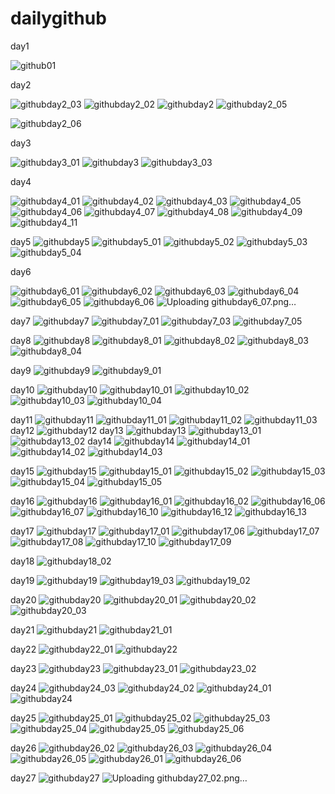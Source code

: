 # dailygithub

day1 

![github01](https://user-images.githubusercontent.com/50454382/118139032-eef77200-b441-11eb-932b-27f345d7850d.png)

day2

![githubday2_03](https://user-images.githubusercontent.com/50454382/118265562-51a94600-b4f4-11eb-81c5-59eca126416f.png)
![githubday2_02](https://user-images.githubusercontent.com/50454382/118265567-53730980-b4f4-11eb-8dd5-89669f66221a.png)
![githubday2](https://user-images.githubusercontent.com/50454382/118265572-540ba000-b4f4-11eb-912b-3852efbdfa0d.png)
![githubday2_05](https://user-images.githubusercontent.com/50454382/118265732-8e753d00-b4f4-11eb-8501-08a9e7e29df4.png)

![githubday2_06](https://user-images.githubusercontent.com/50454382/118365585-4d565900-b5d8-11eb-99fb-cb8e51b59043.png)


day3

![githubday3_01](https://user-images.githubusercontent.com/50454382/118365590-521b0d00-b5d8-11eb-8492-4360e12400df.png)
![githubday3](https://user-images.githubusercontent.com/50454382/118365593-56dfc100-b5d8-11eb-8cec-9cefcc86cbb7.png)
![githubday3_03](https://user-images.githubusercontent.com/50454382/118365574-46c7e180-b5d8-11eb-83f2-8c09f9f15208.png)

day4

![githubday4_01](https://user-images.githubusercontent.com/50454382/118396371-425c0100-b68a-11eb-8940-72ab6dc1a91e.png)
![githubday4_02](https://user-images.githubusercontent.com/50454382/118396373-45ef8800-b68a-11eb-804c-411ee8460beb.png)
![githubday4_03](https://user-images.githubusercontent.com/50454382/118396375-47b94b80-b68a-11eb-97ea-44f9764d651d.png)
![githubday4_05](https://user-images.githubusercontent.com/50454382/118396380-4be56900-b68a-11eb-94db-53e000c6be88.png)
![githubday4_06](https://user-images.githubusercontent.com/50454382/118396381-4d169600-b68a-11eb-8ab1-fa2e16a2e171.png)
![githubday4_07](https://user-images.githubusercontent.com/50454382/118396383-4e47c300-b68a-11eb-8e4e-8851d7a014d8.png)
![githubday4_08](https://user-images.githubusercontent.com/50454382/118396385-50aa1d00-b68a-11eb-8001-4988e03f74c4.png)
![githubday4_09](https://user-images.githubusercontent.com/50454382/118396386-5142b380-b68a-11eb-8ac0-d77e2e2f0b96.png)
![githubday4_11](https://user-images.githubusercontent.com/50454382/118397319-5d307480-b68e-11eb-814f-b52287995705.png)

day5
![githubday5](https://user-images.githubusercontent.com/50454382/118500307-a5b96200-b762-11eb-9c6e-f31a2f162c0c.png)
![githubday5_01](https://user-images.githubusercontent.com/50454382/118500340-abaf4300-b762-11eb-8a20-11de72d9de59.png)
![githubday5_02](https://user-images.githubusercontent.com/50454382/118500358-af42ca00-b762-11eb-971f-9c05ae81e4f2.png)
![githubday5_03](https://user-images.githubusercontent.com/50454382/118500368-b073f700-b762-11eb-9e96-fdcbf24b65e6.png)
![githubday5_04](https://user-images.githubusercontent.com/50454382/118500380-b36ee780-b762-11eb-8e84-45c15631cd63.png)

day6

![githubday6_01](https://user-images.githubusercontent.com/50454382/118675100-4d9f6000-b835-11eb-8896-2fe23c22eef2.png)
![githubday6_02](https://user-images.githubusercontent.com/50454382/118675114-5001ba00-b835-11eb-9671-8f114675d513.png)
![githubday6_03](https://user-images.githubusercontent.com/50454382/118675123-51cb7d80-b835-11eb-9fad-6c669d0ea2cc.png)
![githubday6_04](https://user-images.githubusercontent.com/50454382/118675133-52641400-b835-11eb-8fd8-1d6e503aa8d7.png)
![githubday6_05](https://user-images.githubusercontent.com/50454382/118675139-53954100-b835-11eb-92f1-320e317d119b.png)
![githubday6_06](https://user-images.githubusercontent.com/50454382/118675153-555f0480-b835-11eb-8285-94fdc3576e3e.png)
![Uploading githubday6_07.png…]()

day7
![githubday7](https://user-images.githubusercontent.com/50454382/118832186-5fe3d180-b8fb-11eb-96cb-8f7108a11673.png)
![githubday7_01](https://user-images.githubusercontent.com/50454382/118832201-62dec200-b8fb-11eb-9223-bd5cc777d2b4.png)
![githubday7_03](https://user-images.githubusercontent.com/50454382/118843626-3334b780-b905-11eb-894e-c6188d300a7f.png)
![githubday7_05](https://user-images.githubusercontent.com/50454382/118844304-d1288200-b905-11eb-8c2c-90ac0af1b217.png)

day8
![githubday8](https://user-images.githubusercontent.com/50454382/118990068-8702d780-b9bd-11eb-9ea4-a72fa835cda9.png)
![githubday8_01](https://user-images.githubusercontent.com/50454382/118990078-89653180-b9bd-11eb-93f8-f8dd2d6783fe.png)
![githubday8_02](https://user-images.githubusercontent.com/50454382/118990083-8b2ef500-b9bd-11eb-8cb5-2bc06c02b85f.png)
![githubday8_03](https://user-images.githubusercontent.com/50454382/118990105-8ec27c00-b9bd-11eb-8eac-51ce193da705.png)
![githubday8_04](https://user-images.githubusercontent.com/50454382/118990113-8ff3a900-b9bd-11eb-8e8b-feb3d51b241e.png)

day9
![githubday9](https://user-images.githubusercontent.com/50454382/119145701-de1faf80-ba84-11eb-8d42-df196acfd0f7.png)
![githubday9_01](https://user-images.githubusercontent.com/50454382/119145766-e841ae00-ba84-11eb-8f5e-bea8e90f84fe.png)

day10
![githubday10](https://user-images.githubusercontent.com/50454382/119226453-2225b980-bb44-11eb-8ae9-197eff6e52c1.png)
![githubday10_01](https://user-images.githubusercontent.com/50454382/119226454-2356e680-bb44-11eb-923c-e79ca228438c.png)
![githubday10_02](https://user-images.githubusercontent.com/50454382/119226455-2356e680-bb44-11eb-806a-e7f67c9d4dc0.png)
![githubday10_03](https://user-images.githubusercontent.com/50454382/119226456-23ef7d00-bb44-11eb-8863-b189f440bd14.png)
![githubday10_04](https://user-images.githubusercontent.com/50454382/119226458-2520aa00-bb44-11eb-9be4-f9127b4a9d8e.png)

day11
![githubday11](https://user-images.githubusercontent.com/50454382/119244574-f68ae980-bbac-11eb-8f3d-dada983823e5.png)
![githubday11_01](https://user-images.githubusercontent.com/50454382/119244577-f985da00-bbac-11eb-95c2-8b2454c8e428.png)
![githubday11_02](https://user-images.githubusercontent.com/50454382/119244578-fa1e7080-bbac-11eb-8b11-8f3e771831b2.png)
![githubday11_03](https://user-images.githubusercontent.com/50454382/119244579-fab70700-bbac-11eb-84d5-99adb5a14150.png)
day12
![githubday12](https://user-images.githubusercontent.com/50454382/119952716-45cf8080-bfd8-11eb-86a8-2854b6d28fb6.png)
day13
![githubday13](https://user-images.githubusercontent.com/50454382/119952771-4ec05200-bfd8-11eb-93f6-b2acb5a2f22f.png)
![githubday13_01](https://user-images.githubusercontent.com/50454382/119952776-4ff17f00-bfd8-11eb-8f5f-cd7bb8890be3.png)
![githubday13_02](https://user-images.githubusercontent.com/50454382/119952782-51bb4280-bfd8-11eb-9616-8867f1e64944.png)
day14
![githubday14](https://user-images.githubusercontent.com/50454382/119954695-39e4be00-bfda-11eb-89d8-c6d3d9e3e787.png)
![githubday14_01](https://user-images.githubusercontent.com/50454382/119954703-3bae8180-bfda-11eb-9154-5ff959d2d575.png)
![githubday14_02](https://user-images.githubusercontent.com/50454382/119954725-41a46280-bfda-11eb-827d-0180d0ccd8a9.png)
![githubday14_03](https://user-images.githubusercontent.com/50454382/119954733-436e2600-bfda-11eb-9212-0beaadc6d906.png)

day15
![githubday15](https://user-images.githubusercontent.com/50454382/120070522-f23b6080-c0c5-11eb-91da-68af028d0a5e.png)
![githubday15_01](https://user-images.githubusercontent.com/50454382/120070528-f7001480-c0c5-11eb-8b06-0283cf84e18e.png)
![githubday15_02](https://user-images.githubusercontent.com/50454382/120070529-f8314180-c0c5-11eb-8ea4-7547bbc9a1f5.png)
![githubday15_03](https://user-images.githubusercontent.com/50454382/120070533-f9626e80-c0c5-11eb-9bd9-0af36f87772b.png)
![githubday15_04](https://user-images.githubusercontent.com/50454382/120070534-fa939b80-c0c5-11eb-9c0c-db40d6413dbd.png)
![githubday15_05](https://user-images.githubusercontent.com/50454382/120070536-fcf5f580-c0c5-11eb-994c-3d02905911b6.png)

day16
![githubday16](https://user-images.githubusercontent.com/50454382/120104879-a3f39380-c191-11eb-8ff9-4f762e4b8a22.png)
![githubday16_01](https://user-images.githubusercontent.com/50454382/120104886-a950de00-c191-11eb-9008-090af6c2154d.png)
![githubday16_02](https://user-images.githubusercontent.com/50454382/120104891-aa820b00-c191-11eb-813e-bc56918fecb9.png)
![githubday16_06](https://user-images.githubusercontent.com/50454382/120104894-ac4bce80-c191-11eb-82d3-0f84b77d3e8c.png)
![githubday16_07](https://user-images.githubusercontent.com/50454382/120104898-aeae2880-c191-11eb-8581-8cc81cc8366b.png)
![githubday16_10](https://user-images.githubusercontent.com/50454382/120104902-b1108280-c191-11eb-8821-8f656d1c0780.png)
![githubday16_12](https://user-images.githubusercontent.com/50454382/120104904-b372dc80-c191-11eb-8549-301a96bac108.png)
![githubday16_13](https://user-images.githubusercontent.com/50454382/120104905-b40b7300-c191-11eb-999a-a5db721e87fb.png)

day17
![githubday17](https://user-images.githubusercontent.com/50454382/120208443-6f064000-c268-11eb-8055-0e4cde9aeaa1.png)
![githubday17_01](https://user-images.githubusercontent.com/50454382/120208452-73caf400-c268-11eb-8baf-d81bc5b60730.png)
![githubday17_06](https://user-images.githubusercontent.com/50454382/120208469-7a596b80-c268-11eb-9292-028455ae6e4c.png)
![githubday17_07](https://user-images.githubusercontent.com/50454382/120208476-7cbbc580-c268-11eb-83f3-3833dfbacd7d.png)
![githubday17_08](https://user-images.githubusercontent.com/50454382/120208486-7f1e1f80-c268-11eb-99c7-1ebb048f166d.png)
![githubday17_10](https://user-images.githubusercontent.com/50454382/120208504-83e2d380-c268-11eb-8782-2f46a65d2ffe.png)
![githubday17_09](https://user-images.githubusercontent.com/50454382/120208508-85140080-c268-11eb-90da-e66f8aa93218.png)

day18
![githubday18_02](https://user-images.githubusercontent.com/50454382/120341346-c58b8100-c331-11eb-866d-c705c0c65fe1.png)

day19
![githubday19](https://user-images.githubusercontent.com/50454382/120502284-406d9e00-c3fd-11eb-9c43-e63c89278b03.png)
![githubday19_03](https://user-images.githubusercontent.com/50454382/120502299-4499bb80-c3fd-11eb-8ed6-172eefe9107c.png)
![githubday19_02](https://user-images.githubusercontent.com/50454382/120502303-45325200-c3fd-11eb-83b9-d20fa6246ac8.png)

day20
![githubday20](https://user-images.githubusercontent.com/50454382/120895857-d9005a00-c659-11eb-8826-c03aff0c64d9.png)
![githubday20_01](https://user-images.githubusercontent.com/50454382/120895861-db62b400-c659-11eb-8241-8ba862e74325.png)
![githubday20_02](https://user-images.githubusercontent.com/50454382/120895863-ddc50e00-c659-11eb-8ca2-4fdeb86061e2.png)
![githubday20_03](https://user-images.githubusercontent.com/50454382/120895864-ddc50e00-c659-11eb-8acd-7b21549d780d.png)

day21
![githubday21](https://user-images.githubusercontent.com/50454382/120895873-e7e70c80-c659-11eb-9b88-4b597c77446b.png)
![githubday21_01](https://user-images.githubusercontent.com/50454382/120895876-e9b0d000-c659-11eb-8409-e3a75701a8f2.png)

day22
![githubday22_01](https://user-images.githubusercontent.com/50454382/120895879-f2090b00-c659-11eb-9b4c-09fdb846f7fb.png)
![githubday22](https://user-images.githubusercontent.com/50454382/120895881-f33a3800-c659-11eb-84d3-2b9f5920521e.png)

day23
![githubday23](https://user-images.githubusercontent.com/50454382/120929217-28f72380-c723-11eb-9fde-716b2bb625a2.png)
![githubday23_01](https://user-images.githubusercontent.com/50454382/120929219-2a285080-c723-11eb-9700-2ea1ed4fa224.png)
![githubday23_02](https://user-images.githubusercontent.com/50454382/120929223-2ac0e700-c723-11eb-9941-da87e367285d.png)

day24
![githubday24_03](https://user-images.githubusercontent.com/50454382/121031330-35dc4b80-c7e5-11eb-93ab-f0a7bfb9f9dd.png)
![githubday24_02](https://user-images.githubusercontent.com/50454382/121031335-370d7880-c7e5-11eb-8938-573f6f202523.png)
![githubday24_01](https://user-images.githubusercontent.com/50454382/121031336-370d7880-c7e5-11eb-8514-decafc18a877.png)
![githubday24](https://user-images.githubusercontent.com/50454382/121031339-37a60f00-c7e5-11eb-8933-36e029dd4009.png)

day25
![githubday25_01](https://user-images.githubusercontent.com/50454382/121204923-368ee380-c8b2-11eb-9ec4-614281362ea2.png)
![githubday25_02](https://user-images.githubusercontent.com/50454382/121204936-3858a700-c8b2-11eb-9f99-c4d524bee239.png)
![githubday25_03](https://user-images.githubusercontent.com/50454382/121204945-3a226a80-c8b2-11eb-92e0-c2141aff31e4.png)
![githubday25_04](https://user-images.githubusercontent.com/50454382/121204952-3bec2e00-c8b2-11eb-8e95-f2afb30063a4.png)
![githubday25_05](https://user-images.githubusercontent.com/50454382/121204959-3db5f180-c8b2-11eb-8e88-116d49e2da9d.png)
![githubday25_06](https://user-images.githubusercontent.com/50454382/121204965-3f7fb500-c8b2-11eb-8a9c-56f1263cded3.png)

day26
![githubday26_02](https://user-images.githubusercontent.com/50454382/121377912-b3d35a80-c97d-11eb-85bc-3f992d52d587.png)
![githubday26_03](https://user-images.githubusercontent.com/50454382/121377942-b7ff7800-c97d-11eb-9bc0-c7aebff77c61.png)
![githubday26_04](https://user-images.githubusercontent.com/50454382/121377946-b930a500-c97d-11eb-978d-48f9fbc16d0e.png)
![githubday26_05](https://user-images.githubusercontent.com/50454382/121377948-ba61d200-c97d-11eb-8dac-89fbe2634b54.png)
![githubday26_01](https://user-images.githubusercontent.com/50454382/121377953-ba61d200-c97d-11eb-9dbf-9ed7da6603db.png)
![githubday26_06](https://user-images.githubusercontent.com/50454382/121378209-f4cb6f00-c97d-11eb-9608-dc946376e796.png)

day27
![githubday27](https://user-images.githubusercontent.com/50454382/121548217-cdd96f80-ca47-11eb-8f66-c76359dd346f.png)
![Uploading githubday27_02.png…]()
